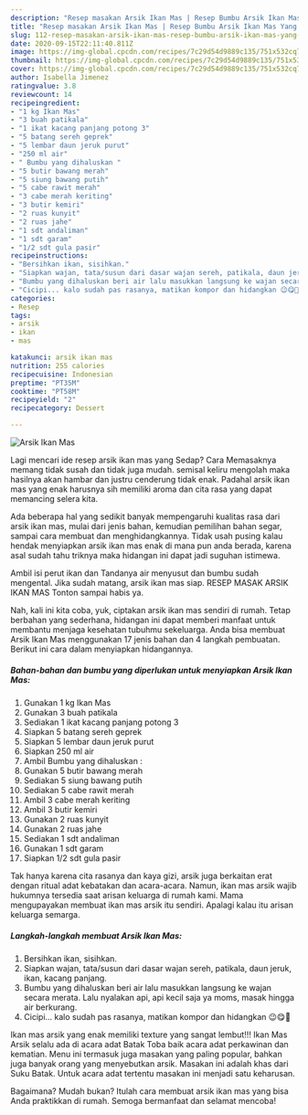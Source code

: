 ```yaml
---
description: "Resep masakan Arsik Ikan Mas | Resep Bumbu Arsik Ikan Mas Yang Enak Dan Mudah"
title: "Resep masakan Arsik Ikan Mas | Resep Bumbu Arsik Ikan Mas Yang Enak Dan Mudah"
slug: 112-resep-masakan-arsik-ikan-mas-resep-bumbu-arsik-ikan-mas-yang-enak-dan-mudah
date: 2020-09-15T22:11:40.811Z
image: https://img-global.cpcdn.com/recipes/7c29d54d9889c135/751x532cq70/arsik-ikan-mas-foto-resep-utama.jpg
thumbnail: https://img-global.cpcdn.com/recipes/7c29d54d9889c135/751x532cq70/arsik-ikan-mas-foto-resep-utama.jpg
cover: https://img-global.cpcdn.com/recipes/7c29d54d9889c135/751x532cq70/arsik-ikan-mas-foto-resep-utama.jpg
author: Isabella Jimenez
ratingvalue: 3.8
reviewcount: 14
recipeingredient:
- "1 kg Ikan Mas"
- "3 buah patikala"
- "1 ikat kacang panjang potong 3"
- "5 batang sereh geprek"
- "5 lembar daun jeruk purut"
- "250 ml air"
- " Bumbu yang dihaluskan "
- "5 butir bawang merah"
- "5 siung bawang putih"
- "5 cabe rawit merah"
- "3 cabe merah keriting"
- "3 butir kemiri"
- "2 ruas kunyit"
- "2 ruas jahe"
- "1 sdt andaliman"
- "1 sdt garam"
- "1/2 sdt gula pasir"
recipeinstructions:
- "Bersihkan ikan, sisihkan."
- "Siapkan wajan, tata/susun dari dasar wajan sereh, patikala, daun jeruk, ikan, kacang panjang."
- "Bumbu yang dihaluskan beri air lalu masukkan langsung ke wajan secara merata. Lalu nyalakan api, api kecil saja ya moms, masak hingga air berkurang."
- "Cicipi... kalo sudah pas rasanya, matikan kompor dan hidangkan 😉😋🤗"
categories:
- Resep
tags:
- arsik
- ikan
- mas

katakunci: arsik ikan mas 
nutrition: 255 calories
recipecuisine: Indonesian
preptime: "PT35M"
cooktime: "PT58M"
recipeyield: "2"
recipecategory: Dessert

---
```



![Arsik Ikan Mas](https://img-global.cpcdn.com/recipes/7c29d54d9889c135/751x532cq70/arsik-ikan-mas-foto-resep-utama.jpg)

Lagi mencari ide resep arsik ikan mas yang Sedap? Cara Memasaknya memang tidak susah dan tidak juga mudah. semisal keliru mengolah maka hasilnya akan hambar dan justru cenderung tidak enak. Padahal arsik ikan mas yang enak harusnya sih memiliki aroma dan cita rasa yang dapat memancing selera kita.

Ada beberapa hal yang sedikit banyak mempengaruhi kualitas rasa dari arsik ikan mas, mulai dari jenis bahan, kemudian pemilihan bahan segar, sampai cara membuat dan menghidangkannya. Tidak usah pusing kalau hendak menyiapkan arsik ikan mas enak di mana pun anda berada, karena asal sudah tahu triknya maka hidangan ini dapat jadi suguhan istimewa.

Ambil isi perut ikan dan Tandanya air menyusut dan bumbu sudah mengental. Jika sudah matang, arsik ikan mas siap. RESEP MASAK ARSIK IKAN MAS Tonton sampai habis ya.


Nah, kali ini kita coba, yuk, ciptakan arsik ikan mas sendiri di rumah. Tetap berbahan yang sederhana, hidangan ini dapat memberi manfaat untuk membantu menjaga kesehatan tubuhmu sekeluarga. Anda bisa membuat Arsik Ikan Mas menggunakan 17 jenis bahan dan 4 langkah pembuatan. Berikut ini cara dalam menyiapkan hidangannya.

<!--inarticleads1-->

##### Bahan-bahan dan bumbu yang diperlukan untuk menyiapkan Arsik Ikan Mas:

1. Gunakan 1 kg Ikan Mas
1. Gunakan 3 buah patikala
1. Sediakan 1 ikat kacang panjang potong 3
1. Siapkan 5 batang sereh geprek
1. Siapkan 5 lembar daun jeruk purut
1. Siapkan 250 ml air
1. Ambil  Bumbu yang dihaluskan :
1. Gunakan 5 butir bawang merah
1. Sediakan 5 siung bawang putih
1. Sediakan 5 cabe rawit merah
1. Ambil 3 cabe merah keriting
1. Ambil 3 butir kemiri
1. Gunakan 2 ruas kunyit
1. Gunakan 2 ruas jahe
1. Sediakan 1 sdt andaliman
1. Gunakan 1 sdt garam
1. Siapkan 1/2 sdt gula pasir


Tak hanya karena cita rasanya dan kaya gizi, arsik juga berkaitan erat dengan ritual adat kebatakan dan acara-acara. Namun, ikan mas arsik wajib hukumnya tersedia saat arisan keluarga di rumah kami. Mama mengupayakan membuat ikan mas arsik itu sendiri. Apalagi kalau itu arisan keluarga semarga. 

<!--inarticleads2-->

##### Langkah-langkah membuat Arsik Ikan Mas:

1. Bersihkan ikan, sisihkan.
1. Siapkan wajan, tata/susun dari dasar wajan sereh, patikala, daun jeruk, ikan, kacang panjang.
1. Bumbu yang dihaluskan beri air lalu masukkan langsung ke wajan secara merata. Lalu nyalakan api, api kecil saja ya moms, masak hingga air berkurang.
1. Cicipi... kalo sudah pas rasanya, matikan kompor dan hidangkan 😉😋🤗


Ikan mas arsik yang enak memiliki texture yang sangat lembut!!! Ikan Mas Arsik selalu ada di acara adat Batak Toba baik acara adat perkawinan dan kematian. Menu ini termasuk juga masakan yang paling popular, bahkan juga banyak orang yang menyebutkan arsik. Masakan ini adalah khas dari Suku Batak. Untuk acara adat tertentu masakan ini menjadi satu keharusan. 

Bagaimana? Mudah bukan? Itulah cara membuat arsik ikan mas yang bisa Anda praktikkan di rumah. Semoga bermanfaat dan selamat mencoba!
